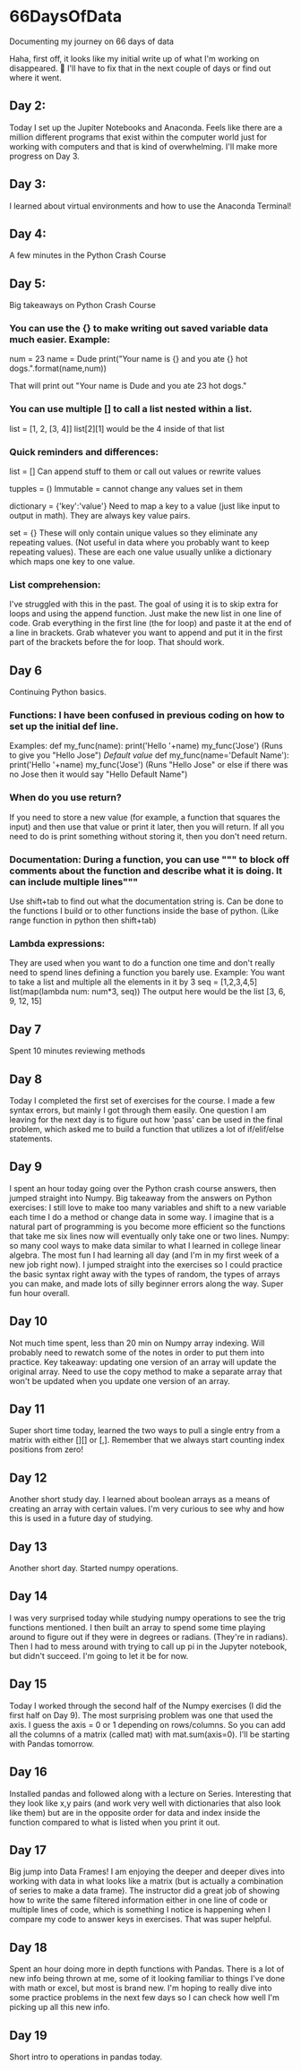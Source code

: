 # 66DaysOfData
Documenting my journey on 66 days of data


Haha, first off, it looks like my initial write up of what I'm working on disappeared. 🤦
I'll have to fix that in the next couple of days or find out where it went.

## Day 2:
Today I set up the Jupiter Notebooks and Anaconda. Feels like there are a million different programs that exist within the computer world just for working with computers and that is kind of overwhelming. I'll make more progress on Day 3.

## Day 3:
I learned about virtual environments and how to use the Anaconda Terminal!

## Day 4:
A few minutes in the Python Crash Course

## Day 5:
Big takeaways on Python Crash Course
### You can use the {} to make writing out saved variable data much easier. Example:
num = 23
name = Dude
print("Your name is {} and you ate {} hot dogs.".format(name,num))

That will print out "Your name is Dude and you ate 23 hot dogs."

### You can use multiple [] to call a list nested within a list.
list = [1, 2, [3, 4]]
list[2][1] would be the 4 inside of that list

### Quick reminders and differences:
list = []
Can append stuff to them or call out values or rewrite values

tupples = ()
Immutable = cannot change any values set in them

dictionary = {'key':'value'}
Need to map a key to a value (just like input to output in math). They are always key value pairs.

set = {}
These will only contain unique values so they eliminate any repeating values. (Not useful in data where you probably want to keep repeating values). These are each one value usually unlike a dictionary which maps one key to one value.

### List comprehension:
I've struggled with this in the past. The goal of using it is to skip extra for loops and using the append function. Just make the new list in one line of code.
Grab everything in the first line (the for loop) and paste it at the end of a line in brackets.
Grab whatever you want to append and put it in the first part of the brackets before the for loop.
That should work.

## Day 6
Continuing Python basics.
### Functions: I have been confused in previous coding on how to set up the initial def line.
Examples:
def my_func(name):
  print('Hello '+name)
my_func('Jose')
(Runs to give you "Hello Jose")
*Default value*
def my_func(name='Default Name'):
  print('Hello '+name)
 my_func('Jose')
 (Runs "Hello Jose" or else if there was no Jose then it would say "Hello Default Name")
 
 ### When do you use return?
 If you need to store a new value (for example, a function that squares the input) and then use that value or print it later, then you will return. If all you need to do is print something without storing it, then you don't need return.
 
 ### Documentation: During a function, you can use """ to block off comments about the function and describe what it is doing. It can include multiple lines"""
 Use shift+tab to find out what the documentation string is. Can be done to the functions I build or to other functions inside the base of python. (Like range function in python then shift+tab)
 
 ### Lambda expressions:
 They are used when you want to do a function one time and don't really need to spend lines defining a function you barely use. Example:
 You want to take a list and multiple all the elements in it by 3
 seq = [1,2,3,4,5]
 list(map(lambda num: num\*3, seq))
 The output here would be the list [3, 6, 9, 12, 15]

## Day 7
Spent 10 minutes reviewing methods

## Day 8
Today I completed the first set of exercises for the course. I made a few syntax errors, but mainly I got through them easily. 
One question I am leaving for the next day is to figure out how 'pass' can be used in the final problem, which asked me to build a function that utilizes a lot of if/elif/else statements.

## Day 9
I spent an hour today going over the Python crash course answers, then jumped straight into Numpy.
Big takeaway from the answers on Python exercises: I still love to make too many variables and shift to a new variable each time I do a method or change data in some way. I imagine that is a natural part of programming is you become more efficient so the functions that take me six lines now will eventually only take one or two lines.
Numpy: so many cool ways to make data similar to what I learned in college linear algebra. The most fun I had learning all day (and I'm in my first week of a new job right now). I jumped straight into the exercises so I could practice the basic syntax right away with the types of random, the types of arrays you can make, and made lots of silly beginner errors along the way. Super fun hour overall.

## Day 10
Not much time spent, less than 20 min on Numpy array indexing. Will probably need to rewatch some of the notes in order to put them into practice.
Key takeaway: updating one version of an array will update the original array. Need to use the copy method to make a separate array that won't be updated when you update one version of an array.

## Day 11
Super short time today, learned the two ways to pull a single entry from a matrix with either [][] or [,]. Remember that we always start counting index positions from zero!

## Day 12
Another short study day. I learned about boolean arrays as a means of creating an array with certain values. I'm very curious to see why and how this is used in a future day of studying.

## Day 13
Another short day. Started numpy operations.

## Day 14
I was very surprised today while studying numpy operations to see the trig functions mentioned. I then built an array to spend some time playing around to figure out if they were in degrees or radians. (They're in radians). Then I had to mess around with trying to call up pi in the Jupyter notebook, but didn't succeed. I'm going to let it be for now.

## Day 15
Today I worked through the second half of the Numpy exercises (I did the first half on Day 9). The most surprising problem was one that used the axis. I guess the axis = 0 or 1 depending on rows/columns. So you can add all the columns of a matrix (called mat) with mat.sum(axis=0). I'll be starting with Pandas tomorrow.

## Day 16
Installed pandas and followed along with a lecture on Series. Interesting that they look like x,y pairs (and work very well with dictionaries that also look like them) but are in the opposite order for data and index inside the function compared to what is listed when you print it out.

## Day 17
Big jump into Data Frames! I am enjoying the deeper and deeper dives into working with data in what looks like a matrix (but is actually a combination of series to make a data frame). The instructor did a great job of showing how to write the same filtered information either in one line of code or multiple lines of code, which is something I notice is happening when I compare my code to answer keys in exercises. That was super helpful.

## Day 18
Spent an hour doing more in depth functions with Pandas. There is a lot of new info being thrown at me, some of it looking familiar to things I've done with math or excel, but most is brand new. I'm hoping to really dive into some practice problems in the next few days so I can check how well I'm picking up all this new info.

## Day 19
Short intro to operations in pandas today.
